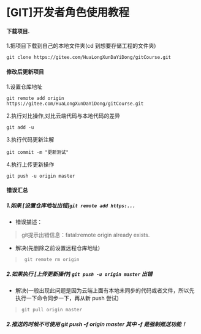 # [GIT]开发者角色使用教程  
  
#### 下载项目.  
  
1.把项目下载到自己的本地文件夹(cd 到想要存储工程的文件夹)  
  
  `git clone https://gitee.com/HuaLongXunDaYiDong/gitCourse.git`  
  
  
  
#### 修改后更新项目  
  
1.设置仓库地址    
  
  `git remote add origin https://gitee.com/HuaLongXunDaYiDong/gitCourse.git`  
  
  
2.执行对比操作,对比云端代码与本地代码的差异  
  
  `git add -u`  
  
3.执行代码更新注解     
  
  `git commit -m "更新测试"`  
  
4.执行上传更新操作  
  
  `git push -u origin master`  
  
#### 错误汇总  
  
##### 1.如果 [设置仓库地址出错]`git remote add https:...`  
*   错误描述：  
>git提示出错信息：fatal:remote origin already exists.  

*   解决(先删除之前设置远程仓库地址)  
  
>` git remote rm origin`  
  
##### 2.如果执行 [上传更新操作] `git push -u origin master` 出错  
  
*   解决(一般出现此问题是因为云端上面有本地未同步的代码或者文件，所以先执行一下命令同步一下，再从新 push 尝试)  
  
>`git pull origin master`


##### 2.推送的时候不可使用 git push -f origin master    其中 -f 是强制推送功能！  
  
